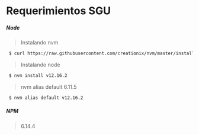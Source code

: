 # Requerimientos SGU
##### Node
> Instalando nvm
```sh
 $ curl https://raw.githubusercontent.com/creationix/nvm/master/install.sh | bash 
```
> Instalando node
```sh
 $ nvm install v12.16.2
```
> nvm alias default 6.11.5 
```sh
 $ nvm alias default v12.16.2 
```
##### NPM
> 6.14.4
